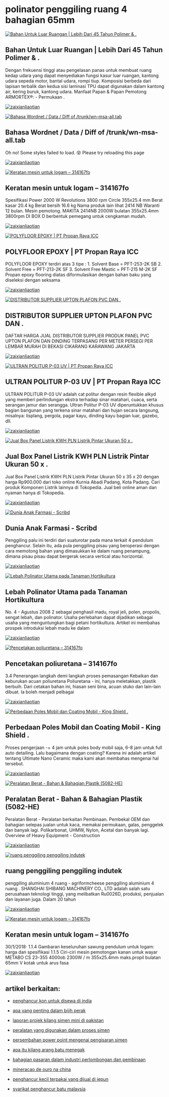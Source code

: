 # polinator penggiling ruang 4 bahagian 65mm
<a href="https://mnn.zoosnet.net/LR/Chatpre.aspx?id=MNN94995150&p=https://topgrinding.com/" target="_blank">![Bahan Untuk Luar Ruangan | Lebih Dari 45 Tahun Polimer & .](https://github.com/technlg/images/blob/main/65.jpg)</a>
## Bahan Untuk Luar Ruangan | Lebih Dari 45 Tahun Polimer & .
Dengan frekuensi tinggi atau pengelasan panas untuk membuat ruang kedap udara yang dapat menyediakan fungsi kasur luar ruangan, kantong udara sepeda motor, bantal udara, rompi tiup. Komposisi berbeda dari lapisan terbalik dan kedua sisi laminasi TPU dapat digunakan dalam kantong air, kering buruk, kantong udara. Manfaat Papan & Papan Pemotong ARMORTEX®: - Permukaan .
<a href="https://mnn.zoosnet.net/LR/Chatpre.aspx?id=MNN94995150&p=https://topgrinding.com/" target="_blank"><img src="https://github.com/technlg/images/raw/main/chat11.jpg" alt="zaixianliaotian"/></a><a href="//whatsapp.shibangsoft.com/WhatsApp.php" ><img src="https://github.com/technlg/images/raw/main/chat11.png" alt=""></a>
<a href="https://mnn.zoosnet.net/LR/Chatpre.aspx?id=MNN94995150&p=https://topgrinding.com/" target="_blank">![Bahasa Wordnet / Data / Diff of /trunk/wn-msa-all.tab](https://github.com/technlg/images/blob/main/47.jpg)</a>
## Bahasa Wordnet / Data / Diff of /trunk/wn-msa-all.tab
Oh no! Some styles failed to load. 😵 Please try reloading this page
<a href="https://mnn.zoosnet.net/LR/Chatpre.aspx?id=MNN94995150&p=https://topgrinding.com/" target="_blank"><img src="https://github.com/technlg/images/raw/main/chat11.jpg" alt="zaixianliaotian"/></a><a href="//whatsapp.shibangsoft.com/WhatsApp.php" ><img src="https://github.com/technlg/images/raw/main/chat11.png" alt=""></a>
<a href="https://mnn.zoosnet.net/LR/Chatpre.aspx?id=MNN94995150&p=https://topgrinding.com/" target="_blank">![Keratan mesin untuk logam – 314167fo](https://github.com/technlg/images/blob/main/34.jpg)</a>
## Keratan mesin untuk logam – 314167fo
Spesifikasi Power 2000 W Revolutions 3800 rpm Circle 355х25.4 mm Berat kasar 20.4 kg Berat bersih 16.6 kg Nama produk lain lihat 2414 NB Waranti 12 bulan. Mesin pemotong. MAKITA 2414NB 2000W bulatan 355x25.4mm 3800rpm DI BOX D berbentuk pemegang untuk cengkaman mudah.
<a href="https://mnn.zoosnet.net/LR/Chatpre.aspx?id=MNN94995150&p=https://topgrinding.com/" target="_blank"><img src="https://github.com/technlg/images/raw/main/chat11.jpg" alt="zaixianliaotian"/></a><a href="//whatsapp.shibangsoft.com/WhatsApp.php" ><img src="https://github.com/technlg/images/raw/main/chat11.png" alt=""></a>
<a href="https://mnn.zoosnet.net/LR/Chatpre.aspx?id=MNN94995150&p=https://topgrinding.com/" target="_blank">![POLYFLOOR EPOXY | PT Propan Raya ICC](https://github.com/technlg/images/blob/main/41.jpg)</a>
## POLYFLOOR EPOXY | PT Propan Raya ICC
POLYFLOOR EPOXY terdiri atas 3 tipe : 1. Solvent Base = PFT-253-2K SB 2. Solvent Free = PFT-213-2K SF 3. Solvent Free Mastic = PFT-215 M-2K SF Propan epoxy flooring diatas diformulasikan dengan bahan baku yang diseleksi dengan seksama
<a href="https://mnn.zoosnet.net/LR/Chatpre.aspx?id=MNN94995150&p=https://topgrinding.com/" target="_blank"><img src="https://github.com/technlg/images/raw/main/chat11.jpg" alt="zaixianliaotian"/></a><a href="//whatsapp.shibangsoft.com/WhatsApp.php" ><img src="https://github.com/technlg/images/raw/main/chat11.png" alt=""></a>
<a href="https://mnn.zoosnet.net/LR/Chatpre.aspx?id=MNN94995150&p=https://topgrinding.com/" target="_blank">![DISTRIBUTOR SUPPLIER UPTON PLAFON PVC DAN .](https://github.com/technlg/images/blob/main/61.jpg)</a>
## DISTRIBUTOR SUPPLIER UPTON PLAFON PVC DAN .
DAFTAR HARGA JUAL DISTRIBUTOR SUPPLIER PRODUK PANEL PVC UPTON PLAFON DAN DINDING TERPASANG PER METER PERSEGI PER LEMBAR MURAH DI BEKASI CIKARANG KARAWANG JAKARTA 
<a href="https://mnn.zoosnet.net/LR/Chatpre.aspx?id=MNN94995150&p=https://topgrinding.com/" target="_blank"><img src="https://github.com/technlg/images/raw/main/chat11.jpg" alt="zaixianliaotian"/></a><a href="//whatsapp.shibangsoft.com/WhatsApp.php" ><img src="https://github.com/technlg/images/raw/main/chat11.png" alt=""></a>
<a href="https://mnn.zoosnet.net/LR/Chatpre.aspx?id=MNN94995150&p=https://topgrinding.com/" target="_blank">![ULTRAN POLITUR P-03 UV | PT Propan Raya ICC](https://github.com/technlg/images/blob/main/37.jpg)</a>
## ULTRAN POLITUR P-03 UV | PT Propan Raya ICC
ULTRAN POLITUR P-03 UV adalah cat politur dengan resin flexible alkyd yang memberi perlindungan ekstra terhadap sinar matahari, cuaca, serta serangan jamur dan serangga. Ultran Politur P-03 UV diperuntukkan khusus bagian bangunan yang terkena sinar matahari dan hujan secara langsung, misalnya: lisplang, pergola, pagar kayu, dinding kayu bagian luar, gazebo, dll.
<a href="https://mnn.zoosnet.net/LR/Chatpre.aspx?id=MNN94995150&p=https://topgrinding.com/" target="_blank"><img src="https://github.com/technlg/images/raw/main/chat11.jpg" alt="zaixianliaotian"/></a><a href="//whatsapp.shibangsoft.com/WhatsApp.php" ><img src="https://github.com/technlg/images/raw/main/chat11.png" alt=""></a>
<a href="https://mnn.zoosnet.net/LR/Chatpre.aspx?id=MNN94995150&p=https://topgrinding.com/" target="_blank">![Jual Box Panel Listrik KWH PLN Listrik Pintar Ukuran 50 x .](https://github.com/technlg/images/blob/main/20.jpg)</a>
## Jual Box Panel Listrik KWH PLN Listrik Pintar Ukuran 50 x .
Jual Box Panel Listrik KWH PLN Listrik Pintar Ukuran 50 x 35 x 20 dengan harga Rp900.000 dari toko online Kurnia Abadi Padang, Kota Padang. Cari produk Komponen Listrik lainnya di Tokopedia. Jual beli online aman dan nyaman hanya di Tokopedia.
<a href="https://mnn.zoosnet.net/LR/Chatpre.aspx?id=MNN94995150&p=https://topgrinding.com/" target="_blank"><img src="https://github.com/technlg/images/raw/main/chat11.jpg" alt="zaixianliaotian"/></a><a href="//whatsapp.shibangsoft.com/WhatsApp.php" ><img src="https://github.com/technlg/images/raw/main/chat11.png" alt=""></a>
<a href="https://mnn.zoosnet.net/LR/Chatpre.aspx?id=MNN94995150&p=https://topgrinding.com/" target="_blank">![Dunia Anak Farmasi - Scribd](https://github.com/technlg/images/blob/main/28.jpg)</a>
## Dunia Anak Farmasi - Scribd
Penggiling palu ini terdiri dari suaturotar pada mana terkait 4 pendulum penghancur. Selain itu, ada pula penggiling pisau yang beroperasi dengan cara memotong bahan yang dimasukkan ke dalam ruang penampung, dimana pisau pisau dapat bergerak secara vertical atau horizontal.
<a href="https://mnn.zoosnet.net/LR/Chatpre.aspx?id=MNN94995150&p=https://topgrinding.com/" target="_blank"><img src="https://github.com/technlg/images/raw/main/chat11.jpg" alt="zaixianliaotian"/></a><a href="//whatsapp.shibangsoft.com/WhatsApp.php" ><img src="https://github.com/technlg/images/raw/main/chat11.png" alt=""></a>
<a href="https://mnn.zoosnet.net/LR/Chatpre.aspx?id=MNN94995150&p=https://topgrinding.com/" target="_blank">![Lebah Polinator Utama pada Tanaman Hortikultura](https://github.com/technlg/images/blob/main/32.jpg)</a>
## Lebah Polinator Utama pada Tanaman Hortikultura
No. 4 - Agustus 2008 2 sebagai penghasil madu, royal jeli, polen, propolis, sengat lebah, dan polinator. Usaha perlebahan dapat dijadikan sebagai usaha yang menguntungkan bagi petani hortikultura. Artikel ini membahas prospek introduksi lebah madu ke dalam
<a href="https://mnn.zoosnet.net/LR/Chatpre.aspx?id=MNN94995150&p=https://topgrinding.com/" target="_blank"><img src="https://github.com/technlg/images/raw/main/chat11.jpg" alt="zaixianliaotian"/></a><a href="//whatsapp.shibangsoft.com/WhatsApp.php" ><img src="https://github.com/technlg/images/raw/main/chat11.png" alt=""></a>
<a href="https://mnn.zoosnet.net/LR/Chatpre.aspx?id=MNN94995150&p=https://topgrinding.com/" target="_blank">![Pencetakan poliuretana – 314167fo](https://github.com/technlg/images/blob/main/64.jpg)</a>
## Pencetakan poliuretana – 314167fo
3.4 Penerangan langkah demi langkah proses pemasangan Kebaikan dan keburukan acuan poliuretana Poliuretana - ini, hanya meletakkan, plastik berbuih. Dari cetakan bahan ini, hiasan seni bina, acuan stuko dan lain-lain dibuat. Ia boleh menjadi pelbagai 
<a href="https://mnn.zoosnet.net/LR/Chatpre.aspx?id=MNN94995150&p=https://topgrinding.com/" target="_blank"><img src="https://github.com/technlg/images/raw/main/chat11.jpg" alt="zaixianliaotian"/></a><a href="//whatsapp.shibangsoft.com/WhatsApp.php" ><img src="https://github.com/technlg/images/raw/main/chat11.png" alt=""></a>
<a href="https://mnn.zoosnet.net/LR/Chatpre.aspx?id=MNN94995150&p=https://topgrinding.com/" target="_blank">![Perbedaan Poles Mobil dan Coating Mobil - King Shield .](https://github.com/technlg/images/blob/main/66.jpg)</a>
## Perbedaan Poles Mobil dan Coating Mobil - King Shield .
Proses pengerjaan -+ 4 jam untuk poles body mobil saja, 6-8 jam untuk full auto detailing. Lalu bagaimana dengan coating? Karena ini adalah artikel tentang Ultimate Nano Ceramic maka kami akan membahas mengenai hal tersebut.
<a href="https://mnn.zoosnet.net/LR/Chatpre.aspx?id=MNN94995150&p=https://topgrinding.com/" target="_blank"><img src="https://github.com/technlg/images/raw/main/chat11.jpg" alt="zaixianliaotian"/></a><a href="//whatsapp.shibangsoft.com/WhatsApp.php" ><img src="https://github.com/technlg/images/raw/main/chat11.png" alt=""></a>
<a href="https://mnn.zoosnet.net/LR/Chatpre.aspx?id=MNN94995150&p=https://topgrinding.com/" target="_blank">![Peralatan Berat - Bahan & Bahagian Plastik (5082-HE)](https://github.com/technlg/images/blob/main/64.jpg)</a>
## Peralatan Berat - Bahan & Bahagian Plastik (5082-HE)
Peralatan Berat - Peralatan berkaitan Pembinaan. Pembekal OEM dan bahagian selepas jualan untuk kaca, memakai permukaan, galas, penggelek dan banyak lagi. Polikarbonat, UHMW, Nylon, Acetal dan banyak lagi. Overview of Heavy Equipment - Construction
<a href="https://mnn.zoosnet.net/LR/Chatpre.aspx?id=MNN94995150&p=https://topgrinding.com/" target="_blank"><img src="https://github.com/technlg/images/raw/main/chat11.jpg" alt="zaixianliaotian"/></a><a href="//whatsapp.shibangsoft.com/WhatsApp.php" ><img src="https://github.com/technlg/images/raw/main/chat11.png" alt=""></a>
<a href="https://mnn.zoosnet.net/LR/Chatpre.aspx?id=MNN94995150&p=https://topgrinding.com/" target="_blank">![ruang penggiling penggiling indutek](https://github.com/technlg/images/blob/main/22.jpg)</a>
## ruang penggiling penggiling indutek
penggiling aluminium 4 ruang - agriformcheese penggiling aluminium 4 ruang . SHANGHAI SHIBANG MACHINERY CO., LTD adalah salah satu perusahaan teknologi tinggi, yang melibatkan Ru0026D, produksi, penjualan dan layanan juga. Dalam 20 tahun
<a href="https://mnn.zoosnet.net/LR/Chatpre.aspx?id=MNN94995150&p=https://topgrinding.com/" target="_blank"><img src="https://github.com/technlg/images/raw/main/chat11.jpg" alt="zaixianliaotian"/></a><a href="//whatsapp.shibangsoft.com/WhatsApp.php" ><img src="https://github.com/technlg/images/raw/main/chat11.png" alt=""></a>
<a href="https://mnn.zoosnet.net/LR/Chatpre.aspx?id=MNN94995150&p=https://topgrinding.com/" target="_blank">![Keratan mesin untuk logam – 314167fo](https://github.com/technlg/images/blob/main/59.jpg)</a>
## Keratan mesin untuk logam – 314167fo
30/1/2018· 1.1.4 Gambaran keseluruhan sawung pendulum untuk logam: harga dan spesifikasi 1.1.5 Ciri-ciri mesin pemotongan kanan untuk wayar  METABO CS 23-355 4000ob 2300W / m 355x25.4mm maks.propil bulatan 65mm V kotak untuk arus fasa 
<a href="https://mnn.zoosnet.net/LR/Chatpre.aspx?id=MNN94995150&p=https://topgrinding.com/" target="_blank"><img src="https://github.com/technlg/images/raw/main/chat11.jpg" alt="zaixianliaotian"/></a><a href="//whatsapp.shibangsoft.com/WhatsApp.php" ><img src="https://github.com/technlg/images/raw/main/chat11.png" alt=""></a>
## artikel berkaitan:
* [penghancur kon untuk disewa di india](penghancur%20kon%20untuk%20disewa%20di%20india.md)
* [apa yang penting dalam bijih perak](apa%20yang%20penting%20dalam%20bijih%20perak.md)
* [laporan projek kilang simen mini di pakistan](laporan%20projek%20kilang%20simen%20mini%20di%20pakistan.md)
* [peralatan yang digunakan dalam proses simen](peralatan%20yang%20digunakan%20dalam%20proses%20simen.md)
* [persembahan power point mengenai pengisaran simen](persembahan%20power%20point%20mengenai%20pengisaran%20simen.md)
* [apa itu kilang arang batu menegak](apa%20itu%20kilang%20arang%20batu%20menegak.md)
* [bahagian pasaran dalam industri perlombongan dan pembinaan](bahagian%20pasaran%20dalam%20industri%20perlombongan%20dan%20pembinaan.md)
* [mineracao de ouro na china](mineracao%20de%20ouro%20na%20china.md)
* [penghancur kecil terpakai yang dijual di jepun](penghancur%20kecil%20terpakai%20yang%20dijual%20di%20jepun.md)
* [syarikat penghancur batu malaysia](syarikat%20penghancur%20batu%20malaysia.md)
